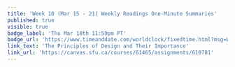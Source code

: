 ```yaml
---
title: 'Week 10 (Mar 15 - 21) Weekly Readings One-Minute Summaries'
published: true
visible: true
badge_label: 'Thu Mar 18th 11:59pm PT'
badge_url: 'https://www.timeanddate.com/worldclock/fixedtime.html?msg=Week+2+%28Sep+12+-+18%29+Weekly+Readings+One-Minute+Summaries+Due+Date&iso=20210318T2359&p1=256'
link_text: 'The Principles of Design and Their Importance'
link_url: 'https://canvas.sfu.ca/courses/61465/assignments/610781'
---
```

